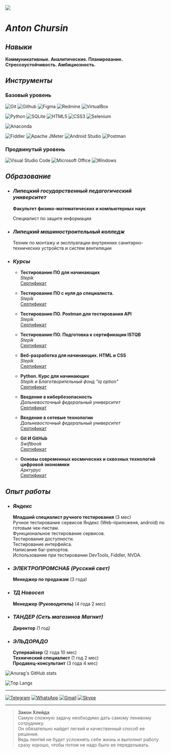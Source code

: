 ![](https://github.com/N7KA/rsschool-cv/blob/gh-pages/AVA.png)
# ***Anton Chursin***

## ***Навыки***

**Коммуникативные. Аналитические. Планирование. Стрессоустойчивость. Амбициозность.**

## ***Инструменты***

### **Базовый уровень**

![Git](https://img.shields.io/badge/Git-F05032?style=for-the-badge&logo=git&logoColor=white)
![Github](https://img.shields.io/badge/Github-181717?style=for-the-badge&logo=github&logoColor=white)
![Figma](https://img.shields.io/badge/figma-F24E1E?style=for-the-badge&logo=figma&logoColor=black)
![Redmine](https://img.shields.io/badge/redmine-B32024?style=for-the-badge&logo=redmine&logoColor=white)
![VirtualBox](https://img.shields.io/badge/virtualbox-183A61?style=for-the-badge&logo=virtualbox&logoColor=white)

![Python](https://img.shields.io/badge/python-3776AB?style=for-the-badge&logo=python&logoColor=yellow)
![SQLite](https://img.shields.io/badge/sqlite-003B57?style=for-the-badge&logo=sqlite&logoColor=A6A9AA)
![HTML5](https://img.shields.io/badge/HTML5-E34F26?style=for-the-badge&logo=HTML5&logoColor=white)
![CSS3](https://img.shields.io/badge/css3-1572B6?style=for-the-badge&logo=css3&logoColor=white)
![Selenium](https://img.shields.io/badge/selenium-43B02A?style=for-the-badge&logo=selenium&logoColor=black)

![Anaconda](https://img.shields.io/badge/anaconda-44A833?style=for-the-badge&logo=anaconda&logoColor=black)

![Fiddler](https://img.shields.io/badge/fiddler-green?style=for-the-badge&logo=fiddler&logoColor=white)
![Apache JMeter](https://img.shields.io/badge/apache%20jmeter-D22128?style=for-the-badge&logo=apachejmeter&logoColor=white)
![Android Studio](https://img.shields.io/badge/android%20studio-0078D6?style=for-the-badge&logo=androidstudio&logoColor=green)
![Postman](https://img.shields.io/badge/postman-FF6C37?style=for-the-badge&logo=postman&logoColor=white)

### **Продвинутый уровень**

![Visual Studio Code](https://img.shields.io/badge/visual%20studio%20code-007ACC?style=for-the-badge&logo=visualstudiocode&logoColor=black)
![Microsoft Office](https://img.shields.io/badge/ms%20office-D83B01?style=for-the-badge&logo=microsoftoffice&logoColor=black)
![Windows](https://img.shields.io/badge/windows-3DDC84?style=for-the-badge&logo=windows&logoColor=black)

## ***Образование***

+ ### ***Липецкий государственный педагогический университет***

  **Факультет физико-математических и компьютерных наук**

  Специалист по защите информации

+ ### ***Липецкий машиностроительный колледж***

  Техник по монтажу и эксплуатации внутренних санитарно-технических устройств и систем вентиляции

+ ### ***Курсы***

  + **Тестирование ПО для начинающих**  
*Stepik*  
[Сертификат](../main/Certificates/Тестирование%20ПО%20для%20начинающих.jpg)

  + **Тестирование ПО с нуля до специалиста.**  
*Stepik*  
[Сертификат](../main/Certificates/Тестирование%20ПО%20с%20нуля%20до%20специалиста.jpg)

  + **Тестирование ПО. Postman для тестирования API**  
*Stepik*  
[Сертификат](../main/Certificates/Тестирование%20ПО.%20Postman%20для%20тестирования%20API.jpg)

  + **Тестирование ПО. Подготовка к сертификации ISTQB**  
*Stepik*  
[Сертификат](../main/Certificates/Тестирование%20ПО.%20Подготовка%20к%20сертификации%20ISTQB.jpg)

  + **Веб-разработка для начинающих. HTML и CSS**  
*Stepik*  
[Сертификат](../main/Certificates/Веб-разработка%20для%20начинающих.%20HTML%20и%20CSS.jpg)

  + **Python. Курс для начинающих**  
*Stepik и Благотворительный фонд "iq option"*  
[Сертификат](../main/Certificates/Python.%20Курс%20для%20начинающих.jpg)

  + **Введение в кибербезопасность**  
*Дальневосточный федеральный университет*  
[Сертификат](../main/Certificates/Введение%20в%20кибербезопасность.jpg)

  + **Введение в сетевые технологии**  
*Дальневосточный федеральный университет*  
[Сертификат](../main/Certificates/Введение%20в%20сетевые%20технологии.jpg)

  + **Git И GitHub**  
*Swiftbook*  
[Сертификат](../main/Certificates/Изучаем%20Git%20И%20GitHub.jpg)

  + **Основы современных космических и сквозных технологий цифровой экономики**  
*Арктурус*  
[Сертификат](../main/Certificates/Основы%20современных%20космических%20и%20сквозных%20технологий%20цифровой%20экономики.jpg)

## ***Опыт работы***

+ ### ***Яндекс***  

  **Младший специалист ручного тестирования**  (3 мес)  
  Ручное тестирование сервисов Яндекc (Web-приложеня, android) по готовым чек-листам.  
  Функциональное тестирование сервисов.  
  Тестирование доступности.  
  Тестирование интерфейса.  
  Написание баг-репортов.  
  Использование при тестировании DevTools, Fiddler, NVDA.

+ ### ***ЭЛЕКТРОПРОМСНАБ (Русский свет)***  

  **Менеджер по продажам** (3 года)

+ ### ***ТД Новосел***

  **Менеджер (Руководитель)** (4 года 2 мес)

+ ### ***ТАНДЕР (Сеть магазинов Магнит)***  

  **Директор** (1 год)

+ ### ***ЭЛЬДОРАДО***  

  **Супервайзер** (2 года 10 мес)  
  **Технический специалист** (1 год 2 мес)  
  **Продавец-консультант** (3 года 4 мес)

![Anurag's GitHub stats](https://github-readme-stats.vercel.app/api?username=N7KA&count_private=true&show_icons=true&theme=white&locale=ru&custom_title=Антон%20Чурсин.%20Статистика%20GitHub)

![Top Langs](https://github-readme-stats.vercel.app/api/top-langs/?username=N7KA)

---
[![Telegram](https://img.shields.io/badge/Telegram-white?style=social&logo=Telegram&logoColor=26A5E4)](https://t.me/xn7kax)
[![WhatsApp](https://img.shields.io/badge/WhatsApp-white?style=social&logo=WhatsApp&logoColor=25D366)]()
[![Gmail](https://img.shields.io/badge/Gmail-white?style=social&logo=Gmail&logoColor=EA4335)](mailto:anton.a.chursin@gmail.com)
[![Skype](https://img.shields.io/badge/Skype-white?style=social&logo=Skype&logoColor=26A5E4)](https://join.skype.com/invite/E8LfPXIfr4Mv)

---
> **Закон Хлейда**  
> Самую сложную задачу необходимо дать самому ленивому сотруднику.  
> Он обязательно найдет легкий и качественный способ ее решения.  
> Ведь лентяй не будет усложнять себе жизнь и выполнит работу сразу хорошо, чтобы потом не надо было ее переделывать.

